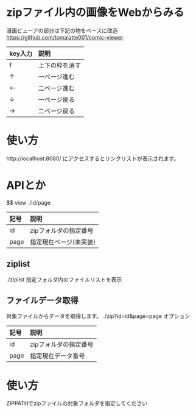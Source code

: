 # zipファイル内の画像をWebからみる


漫画ビューアの部分は下記の物をベースに改造
https://github.com/tomalatte001/comic-viewer

|key入力|説明|
|:--|:--|
|f|上下の枠を消す|
|↑|一ページ進む|
|←|二ページ進む|
|↓|一ページ戻る|
|→|二ページ戻る|

# 使い方

http://localhost:8080/ にアクセスするとリンクリストが表示されます。

# APIとか

$$ view
./id/page

|記号|説明|
|:--|:--|
|id|zipフォルダの指定番号|
|page|指定現在ページ(未実装)|

## ziplist
./ziplist
指定フォルダ内のファイルリストを表示

## ファイルデータ取得
対象ファイルからデータを取得します。
./zip?id=id&page=page
オプション

|記号|説明|
|:--|:--|
|id|zipフォルダの指定番号|
|page|指定現在データ番号|

# 使い方
ZIPPATHでzipファイルの対象フォルダを指定してください